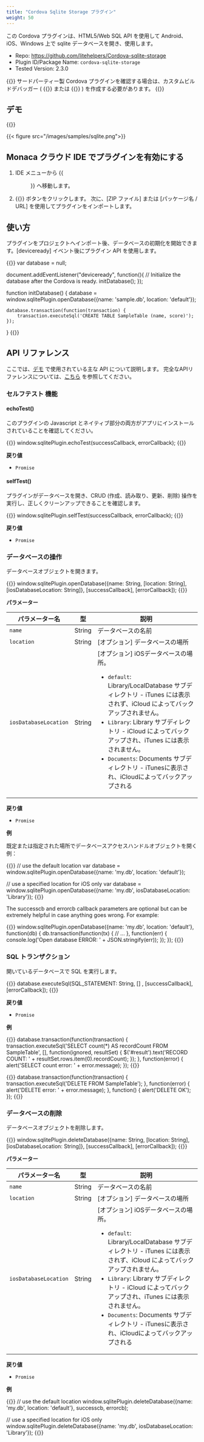 ```yaml
---
title: "Cordova Sqlite Storage プラグイン"
weight: 50
---
```


この Cordova プラグインは、HTML5/Web SQL API を使用して Android、iOS、Windows 上で sqlite データベースを開き、使用します。

- Repo: https://github.com/litehelpers/Cordova-sqlite-storage
- Plugin ID/Package Name: `cordova-sqlite-storage`
- Tested Version: 2.3.0

{{<note>}}
サードパーティー製 Cordova プラグインを確認する場合は、カスタムビルドデバッガー ( {{<link title="Android 版" href="https://docs.monaca.io/ja/products_guide/debugger/installation/debugger_android/#カスタムビルド版-monaca-デバッガーのビルドとインストール">}} または {{<link title="iOS 版" href="https://docs.monaca.io/ja/products_guide/debugger/installation/debugger_ios/#カスタムビルド版-monaca-デバッガーのビルド方法">}} ) を作成する必要があります。
{{</note>}}

## デモ 

{{<import pid="5ac33652e78885cd208b4567" title="Sqlite Storage Plugin Demo">}}

{{< figure src="/images/samples/sqlite.png">}}

## Monaca クラウド IDE でプラグインを有効にする

1. IDE メニューから {{<menu menu1="設定" menu2="Cordova プラグインの管理">}} へ移動します。

2. {{<guilabel name="Cordova プラグインのインポート">}}  ボタンをクリックします。 次に、[ZIP ファイル] または [パッケージ名 / URL] を使用してプラグインをインポートします。

## 使い方

プラグインをプロジェクトへインポート後、データベースの初期化を開始できます。[deviceready] イベント後にプラグイン API を使用します。

{{<highlight javascript>}}
var database = null;

document.addEventListener("deviceready", function(){
    // Initialize the database after the Cordova is ready.
    initDatabase();
});

function initDatabase() {
    database = window.sqlitePlugin.openDatabase({name: 'sample.db', location: 'default'});

    database.transaction(function(transaction) {
        transaction.executeSql('CREATE TABLE SampleTable (name, score)');
    });
}
{{</highlight>}}

## API リファレンス

ここでは、[デモ](https://monaca.mobi/directimport?pid=5ac33652e78885cd208b4567) で使用されている主な API について説明します。 完全なAPIリファレンスについては、[こちら](https://github.com/litehelpers/Cordova-sqlite-storage) を参照してください。

### セルフテスト 機能

#### echoTest()

このプラグインの Javascript とネイティブ部分の両方がアプリにインストールされていることを確認してください。

{{<highlight javascript>}}
window.sqlitePlugin.echoTest(successCallback, errorCallback);
{{</highlight>}}

**戻り値**

- `Promise`

#### selfTest()

プラグインがデータベースを開き、CRUD (作成、読み取り、更新、削除) 操作を実行し、正しくクリーンアップできることを確認します。

{{<highlight javascript>}}
window.sqlitePlugin.selfTest(successCallback, errorCallback);
{{</highlight>}}

**戻り値**

- `Promise`

### データベースの操作

データベースオブジェクトを開きます。

{{<highlight javascript>}}
window.sqlitePlugin.openDatabase({name: String, [location: String], [iosDatabaseLocation: String]}, [successCallback], [errorCallback]);
{{</highlight>}}

**パラメーター**

パラメーター名 | 型 | 説明
-----|------|-------------
`name` | String | データベースの名前
`location` | String | [オプション] データベースの場所
`iosDatabaseLocation` | String | [オプション] iOSデータベースの場所。<ul><li>`default`: Library/LocalDatabase サブディレクトリ - iTunes には表示されず、iCloud によってバックアップされません。</li><li>`Library`: Library サブディレクトリ - iCloud によってバックアップされ、iTunes には表示されません。</li><li>`Documents`: Documents サブディレクトリ - iTunesに表示され、iCloudによってバックアップされる</li></ul>

**戻り値**

- `Promise` 

**例**

既定または指定された場所でデータベースアクセスハンドルオブジェクトを開く例：

{{<highlight javascript>}}
// use the default location
var database = window.sqlitePlugin.openDatabase({name: 'my.db', location: 'default'});

// use a specified location for iOS only
var database = window.sqlitePlugin.openDatabase({name: 'my.db', iosDatabaseLocation: 'Library'});
{{</highlight>}}

The successcb and errorcb callback parameters are optional but can be extremely helpful in case anything goes wrong. For example:

{{<highlight javascript>}}
window.sqlitePlugin.openDatabase({name: 'my.db', location: 'default'}, function(db) {
  db.transaction(function(tx) {
    // ...
  }, function(err) {
    console.log('Open database ERROR: ' + JSON.stringify(err));
  });
});
{{</highlight>}}

### SQL トランザクション

開いているデータベースで SQL を実行します。

{{<highlight javascript>}}
database.executeSql(SQL_STATEMENT: String, [] , [successCallback], [errorCallback]);
{{</highlight>}}

**戻り値**

- `Promise` 

**例**

{{<highlight javascript>}}
database.transaction(function(transaction) {
    transaction.executeSql('SELECT count(*) AS recordCount FROM SampleTable', [], function(ignored, resultSet) {
        $('#result').text('RECORD COUNT: ' + resultSet.rows.item(0).recordCount);
    });
}, function(error) {
    alert('SELECT count error: ' + error.message);
});
{{</highlight>}}

{{<highlight javascript>}}
database.transaction(function(transaction) {
    transaction.executeSql('DELETE FROM SampleTable');
}, function(error) {
    alert('DELETE error: ' + error.message);
}, function() {
    alert('DELETE OK');
});
{{</highlight>}}

### データベースの削除

データベースオブジェクトを削除します。

{{<highlight javascript>}}
window.sqlitePlugin.deleteDatabase({name: String, [location: String], [iosDatabaseLocation: String]}, [successCallback], [errorCallback]);
{{</highlight>}}

**パラメーター**

パラメーター名 | 型 | 説明
-----|------|-------------
`name` | String | データベースの名前
`location` | String | [オプション] データベースの場所
`iosDatabaseLocation` | String | [オプション] iOSデータベースの場所。<ul><li>`default`: Library/LocalDatabase サブディレクトリ - iTunes には表示されず、iCloud によってバックアップされません。</li><li>`Library`: Library サブディレクトリ - iCloud によってバックアップされ、iTunes には表示されません。</li><li>`Documents`: Documents サブディレクトリ - iTunesに表示され、iCloudによってバックアップされる</li></ul>

**戻り値**

- `Promise` 

**例**

{{<highlight javascript>}}
// use the default location
window.sqlitePlugin.deleteDatabase({name: 'my.db', location: 'default'}, successcb, errorcb);

// use a specified location for iOS only
window.sqlitePlugin.deleteDatabase({name: 'my.db', iosDatabaseLocation: 'Library'});
{{</highlight>}}